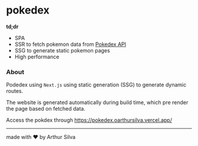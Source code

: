 # pokedex

**td;dr**

- SPA
- SSR to fetch pokemon data from [Pokedex API](https://pokeapi.co/api/v2/)
- SSG to generate static pokemon pages
- High performance

### About
Podedex using `Next.js` using static generation (SSG) to generate dynamic routes.

The website is generated automatically during build time, which pre render the page based on fetched data.

Access the pokdex through https://pokedex.oarthursilva.vercel.app/

--- 

made with :heart: by Arthur Silva
